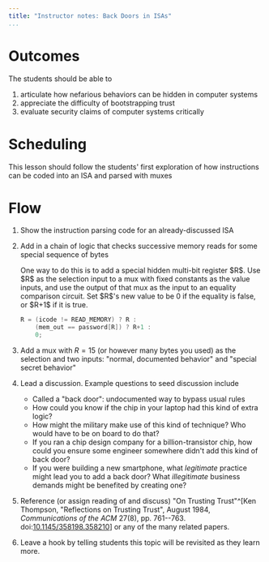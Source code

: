 ```yaml
---
title: "Instructor notes: Back Doors in ISAs"
...
```



# Outcomes
The students should be able to

1. articulate how nefarious behaviors can be hidden in computer systems
2. appreciate the difficulty of bootstrapping trust
3. evaluate security claims of computer systems critically

# Scheduling
This lesson should follow the students' first exploration of how instructions can be coded into an ISA and parsed with muxes

# Flow
1. Show the instruction parsing code for an already-discussed ISA

2. Add in a chain of logic that checks successive memory reads for some special sequence of bytes

    <div class="example">
    One way to do this is to add a special hidden multi-bit register $R$.
    Use $R$ as the selection input to a mux with fixed constants as the value inputs, and use the output of that mux as the input to an equality comparison circuit.
    Set $R$'s new value to be 0 if the equality is false, or $R+1$ if it is true.

    ````c
    R = (icode != READ_MEMORY) ? R :
        (mem_out == password[R]) ? R+1 :
        0;
    ````
    </div>

3. Add a mux with $R = 15$ (or however many bytes you used) as the selection and two inputs: "normal, documented behavior" and "special secret behavior"

4. Lead a discussion. Example questions to seed discussion include
    
    - Called a "back door": undocumented way to bypass usual rules
    - How could you know if the chip in your laptop had this kind of extra logic?
    - How might the military make use of this kind of technique? Who would have to be on board to do that?
    - If you ran a chip design company for a billion-transistor chip, how could you ensure some engineer somewhere didn't add this kind of back door?
    - If you were building a new smartphone, what *legitimate* practice might lead you to add a back door? What *illegitimate* business demands might be benefited by creating one?

5. Reference (or assign reading of and discuss) "On Trusting Trust"^[Ken Thompson, "Reflections on Trusting Trust", August 1984, *Communications of the ACM* 27(8), pp. 761--763. doi:[10.1145/358198.358210](https://doi.org/10.1145/358198.358210)] or any of the many related papers.

6. Leave a hook by telling students this topic will be revisited as they learn more.

